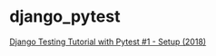 # django_pytest
[Django Testing Tutorial with Pytest #1 - Setup (2018)](https://www.youtube.com/watch?v=B-qYGeLpUtE)